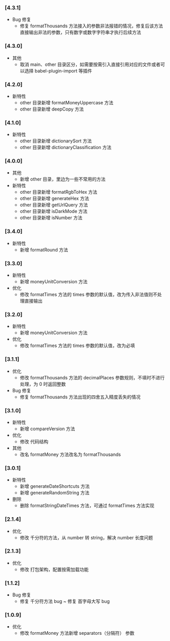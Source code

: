 ### [4.3.1]
-   Bug 修复
    -   修复 formatThousands 方法接入的参数非法报错的情况，修复后该方法直接输出非法的参数，只有数字或数字字符串才执行后续方法

### [4.3.0]
-   其他
    -   取消 main、other 目录区分，如需要按需引入直接引用对应的文件或者可以选择 babel-plugin-import 等插件

### [4.2.0]
-   新特性
    -   other 目录新增 formatMoneyUppercase 方法
    -   other 目录新增 deepCopy 方法

### [4.1.0]
-   新特性
    -   other 目录新增 dictionarySort 方法
    -   other 目录新增 dictionaryClassification 方法

### [4.0.0]
-   其他
    -   新增 other 目录，里边为一些不常用的方法
-   新特性
    -   other 目录新增 formatRgbToHex 方法
    -   other 目录新增 generateHex 方法
    -   other 目录新增 getUrlQuery 方法
    -   other 目录新增 isDarkMode 方法
    -   other 目录新增 isNumber 方法

### [3.4.0]
-   新特性
    -   新增 formatRound 方法

### [3.3.0]
-   新特性
    -   新增 moneyUnitConversion 方法
-   优化
    -   修改 formatTimes 方法的 times 参数的默认值，改为传入非法值则不处理直接输出

### [3.2.0]
-   新特性
    -   新增 moneyUnitConversion 方法
-   优化
    -   修改 formatTimes 方法的 times 参数的默认值，改为必填

### [3.1.1]
-   优化
    -   修改 formatThousands 方法的 decimalPlaces 参数规则，不填时不进行处理，为 0 时返回整数
-   Bug 修复
    -   修复 formatThousands 方法出现的四舍五入精度丢失的情况

### [3.1.0]
-   新特性
    -   新增 compareVersion 方法
-   优化
    -   修改 代码结构
-   其他
    -   改名 formatMoney 方法改名为 formatThousands

### [3.0.1]
-   新特性
    -   新增 generateDateShortcuts 方法
    -   新增 generateRandomString 方法
-   删除
    -   删除 formatStringDateTimes 方法，可通过 formatTimes 方法实现

### [2.1.4]
-   优化
    -   修改 千分符的方法，从 number 转 string，解决 number 长度问题

### [2.1.3]
-   优化
    -   修改 打包架构，配置按需加载功能

### [1.1.2]
-   Bug 修复
    -   修复 千分符方法 bug ~ 修复 首字母大写 bug

### [1.0.9]
-   优化
    -   修改 formatMoney 方法新增 separators（分隔符） 参数
